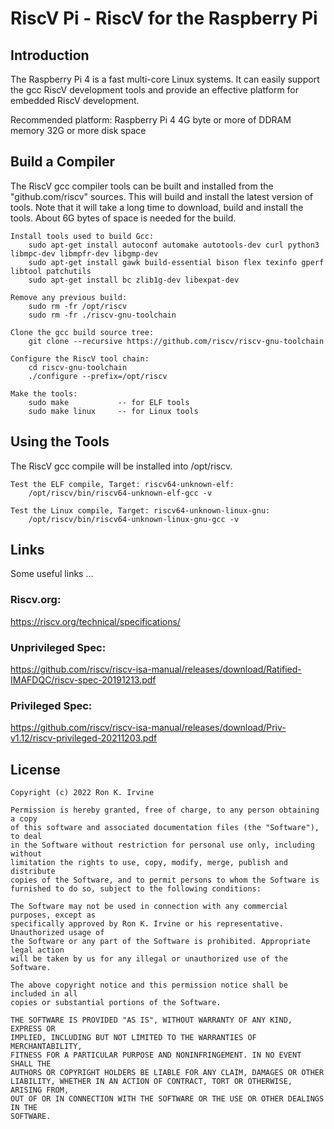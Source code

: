 # RiscV Pi - RiscV for the Raspberry Pi

## Introduction
The Raspberry Pi 4 is a fast multi-core Linux systems. It can easily support the gcc RiscV development tools
and provide an effective platform for embedded RiscV development.

Recommended platform:
    Raspberry Pi 4
    4G byte or more of DDRAM memory
    32G or more disk space

## Build a Compiler
The RiscV gcc compiler tools can be built and installed from the "github.com/riscv" sources. This will build and install the latest version of tools. Note that it will take a long time to download, build and install the tools. About 6G bytes of space is needed for the build.
```
Install tools used to build Gcc:
    sudo apt-get install autoconf automake autotools-dev curl python3 libmpc-dev libmpfr-dev libgmp-dev
    sudo apt-get install gawk build-essential bison flex texinfo gperf libtool patchutils
    sudo apt-get install bc zlib1g-dev libexpat-dev

Remove any previous build:
    sudo rm -fr /opt/riscv
    sudo rm -fr ./riscv-gnu-toolchain

Clone the gcc build source tree:
    git clone --recursive https://github.com/riscv/riscv-gnu-toolchain

Configure the RiscV tool chain:
    cd riscv-gnu-toolchain
    ./configure --prefix=/opt/riscv

Make the tools:
    sudo make           -- for ELF tools
    sudo make linux     -- for Linux tools
```

## Using the Tools
The RiscV gcc compile will be installed into /opt/riscv.
```
Test the ELF compile, Target: riscv64-unknown-elf:
	/opt/riscv/bin/riscv64-unknown-elf-gcc -v

Test the Linux compile, Target: riscv64-unknown-linux-gnu:
	/opt/riscv/bin/riscv64-unknown-linux-gnu-gcc -v

```

## Links
Some useful links ...

### Riscv.org:
https://riscv.org/technical/specifications/

### Unprivileged Spec:
https://github.com/riscv/riscv-isa-manual/releases/download/Ratified-IMAFDQC/riscv-spec-20191213.pdf

### Privileged Spec:
https://github.com/riscv/riscv-isa-manual/releases/download/Priv-v1.12/riscv-privileged-20211203.pdf


## License

    Copyright (c) 2022 Ron K. Irvine
    
    Permission is hereby granted, free of charge, to any person obtaining a copy
    of this software and associated documentation files (the "Software"), to deal
    in the Software without restriction for personal use only, including without
    limitation the rights to use, copy, modify, merge, publish and distribute
    copies of the Software, and to permit persons to whom the Software is
    furnished to do so, subject to the following conditions:
    
    The Software may not be used in connection with any commercial purposes, except as
    specifically approved by Ron K. Irvine or his representative. Unauthorized usage of
    the Software or any part of the Software is prohibited. Appropriate legal action
    will be taken by us for any illegal or unauthorized use of the Software.
    
    The above copyright notice and this permission notice shall be included in all
    copies or substantial portions of the Software.
    
    THE SOFTWARE IS PROVIDED "AS IS", WITHOUT WARRANTY OF ANY KIND, EXPRESS OR
    IMPLIED, INCLUDING BUT NOT LIMITED TO THE WARRANTIES OF MERCHANTABILITY,
    FITNESS FOR A PARTICULAR PURPOSE AND NONINFRINGEMENT. IN NO EVENT SHALL THE
    AUTHORS OR COPYRIGHT HOLDERS BE LIABLE FOR ANY CLAIM, DAMAGES OR OTHER
    LIABILITY, WHETHER IN AN ACTION OF CONTRACT, TORT OR OTHERWISE, ARISING FROM,
    OUT OF OR IN CONNECTION WITH THE SOFTWARE OR THE USE OR OTHER DEALINGS IN THE
    SOFTWARE.

